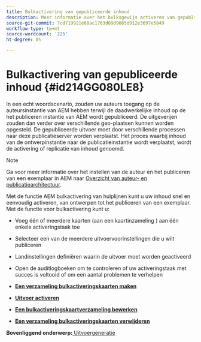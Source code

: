 ```yaml
---
title: Bulkactivering van gepubliceerde inhoud
description: Meer informatie over het bulksgewijs activeren van gepubliceerde inhoud
source-git-commit: 7cd719921e68ac1763d09d9665d912e3697e5849
workflow-type: tm+mt
source-wordcount: '225'
ht-degree: 0%

---
```



# Bulkactivering van gepubliceerde inhoud {#id214GG080LE8}

In een echt woordscenario, zouden uw auteurs toegang op de auteursinstantie van AEM hebben terwijl de daadwerkelijke inhoud op de het publiceren instantie van AEM wordt gepubliceerd. De uitgeverijen zouden dan verder over verschillende geo-plaatsen kunnen worden opgesteld. De gepubliceerde uitvoer moet door verschillende processen naar deze publicatieserver worden verplaatst. Het proces waarbij inhoud van de ontwerpinstantie naar de publicatieinstantie wordt verplaatst, wordt de activering of replicatie van inhoud genoemd.

>[!NOTE]
>
> Ga voor meer informatie over het instellen van de auteur en het publiceren van een exemplaar in AEM naar [Overzicht van auteur- en publicatiearchitectuur](https://experienceleague.adobe.com/docs/experience-manager-screens/user-guide/administering/author-publish/author-publish-architecture-overview.html?lang=en#prerequisites).

Met de functie AEM bulkactivering van hulplijnen kunt u uw inhoud snel en eenvoudig activeren, van ontwerpen tot het publiceren van een exemplaar. Met de functie voor bulkactivering kunt u:

- Voeg één of meerdere kaarten \(aan een kaartinzameling \) aan één enkele activeringstaak toe

- Selecteer een van de meerdere uitvoervoorinstellingen die u wilt publiceren

- Landinstellingen definiëren waarin de uitvoer moet worden geactiveerd

- Open de auditlogboeken om te controleren of uw activeringstaak met succes is voltooid of om een aantal problemen te verhelpen


- **[Een verzameling bulkactiveringskaarten maken](conf-bulk-activation-create-map-collection.md)**

- **[Uitvoer activeren](conf-bulk-activation-publish-map-collection.md)**

- **[Een bulkactiveringskaartverzameling bewerken](conf-bulk-activation-edit-map-collection.md)**

- **[Een verzameling bulkactiveringskaarten verwijderen](conf-bulk-activation-delete-map-collection.md)**


**Bovenliggend onderwerp:**[ Uitvoergeneratie](generate-output.md)

